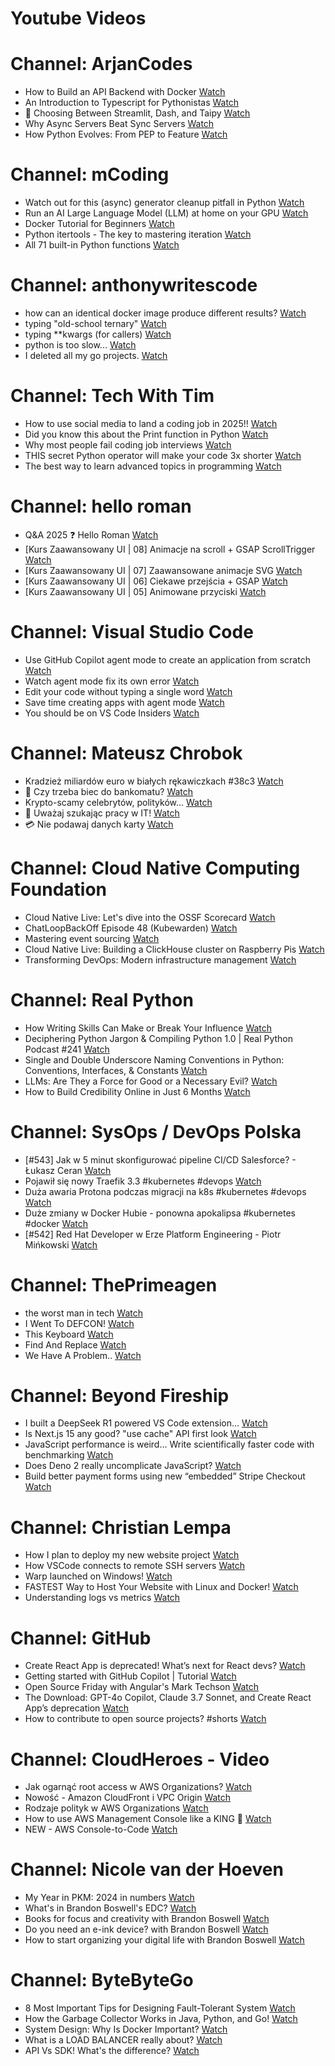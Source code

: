 
Youtube Videos
==============

# Channel: ArjanCodes
  
 - How to Build an API Backend with Docker  [Watch](https://youtu.be/xhfxNXsJXGI)  
 - An Introduction to Typescript for Pythonistas  [Watch](https://youtu.be/kBVZgCrdVCw)  
 - 🤔 Choosing Between Streamlit, Dash, and Taipy  [Watch](https://youtu.be/vhE-kur_Dc4)  
 - Why Async Servers Beat Sync Servers  [Watch](https://youtu.be/-qgfkLmx0WM)  
 - How Python Evolves: From PEP to Feature  [Watch](https://youtu.be/TzpOdpdX7pE)
# Channel: mCoding
  
 - Watch out for this (async) generator cleanup pitfall in Python  [Watch](https://youtu.be/N56Jrqc7SBk)  
 - Run an AI Large Language Model (LLM) at home on your GPU  [Watch](https://youtu.be/RejIVgfER-4)  
 - Docker Tutorial for Beginners  [Watch](https://youtu.be/b0HMimUb4f0)  
 - Python itertools - The key to mastering iteration  [Watch](https://youtu.be/1p7xa_BHYDs)  
 - All 71 built-in Python functions  [Watch](https://youtu.be/7Qu_KXc7xSI)
# Channel: anthonywritescode
  
 - how can an identical docker image produce different results?  [Watch](https://youtu.be/CBbgmRAg0VM)  
 - typing "old-school ternary"  [Watch](https://youtu.be/BeKdKpw5StU)  
 - typing **kwargs (for callers)  [Watch](https://youtu.be/Nb2mIrfUHNw)  
 - python is too slow...  [Watch](https://youtu.be/FFoeU3t-N4c)  
 - I deleted all my go projects.  [Watch](https://youtu.be/xuv9A7CJF54)
# Channel: Tech With Tim
  
 - How to use social media to land a coding job in 2025!!  [Watch](https://youtu.be/AxVr1ZXluFM)  
 - Did you know this about the Print function in Python  [Watch](https://youtu.be/gjrYcOYYP2E)  
 - Why most people fail coding job interviews  [Watch](https://youtu.be/lH0JZewtihM)  
 - THIS secret Python operator will make your code 3x shorter  [Watch](https://youtu.be/Fx4ttsA5_LQ)  
 - The best way to learn advanced topics in programming  [Watch](https://youtu.be/cQeT0kNjogU)
# Channel: hello roman
  
 - Q&A 2025 ❓ Hello Roman  [Watch](https://youtu.be/8aCN2-puJpM)  
 - [Kurs Zaawansowany UI | 08] Animacje na scroll + GSAP ScrollTrigger  [Watch](https://youtu.be/srkezHzMCPU)  
 - [Kurs Zaawansowany UI | 07] Zaawansowane animacje SVG  [Watch](https://youtu.be/Jbwut40SnAY)  
 - [Kurs Zaawansowany UI | 06] Ciekawe przejścia + GSAP  [Watch](https://youtu.be/7rtNmrVIxA8)  
 - [Kurs Zaawansowany UI | 05] Animowane przyciski  [Watch](https://youtu.be/uUqrqnTlHf4)
# Channel: Visual Studio Code
  
 - Use GitHub Copilot agent mode to create an application from scratch  [Watch](https://youtu.be/sYepbevm8TY)  
 - Watch agent mode fix its own error  [Watch](https://youtu.be/V07AxFKFQuY)  
 - Edit your code without typing a single word  [Watch](https://youtu.be/91BGVx5Z0Yg)  
 - Save time creating apps with agent mode  [Watch](https://youtu.be/0DeLlagOZ9M)  
 - You should be on VS Code Insiders  [Watch](https://youtu.be/Jlr8FhBitNw)
# Channel: Mateusz Chrobok
  
 - Kradzież miliardów euro w białych rękawiczkach #38c3  [Watch](https://youtu.be/amZ4R6DtJT0)  
 - 💸 Czy trzeba biec do bankomatu?  [Watch](https://youtu.be/EI0Z9IjwtLw)  
 - Krypto-scamy celebrytów, polityków…  [Watch](https://youtu.be/o5ifKmdyeNI)  
 - 👺 Uważaj szukając pracy w IT!  [Watch](https://youtu.be/t0CAfOBkae8)  
 - 💳 Nie podawaj danych karty  [Watch](https://youtu.be/TAI15StZ3m0)
# Channel: Cloud Native Computing Foundation
  
 - Cloud Native Live: Let's dive into the OSSF Scorecard  [Watch](https://youtu.be/UCpPwmiLmtI)  
 - ChatLoopBackOff Episode 48 (Kubewarden)  [Watch](https://youtu.be/46VGMAH_8jY)  
 - Mastering event sourcing  [Watch](https://youtu.be/53MW-lk3vdM)  
 - Cloud Native Live: Building a ClickHouse cluster on Raspberry Pis  [Watch](https://youtu.be/MvcOoa_IlW4)  
 - Transforming DevOps: Modern infrastructure management  [Watch](https://youtu.be/CysirSfBVeE)
# Channel: Real Python
  
 - How Writing Skills Can Make or Break Your Influence  [Watch](https://youtu.be/5JIpF_HQEQ0)  
 - Deciphering Python Jargon & Compiling Python 1.0 | Real Python Podcast #241  [Watch](https://youtu.be/nfJclVoFfTU)  
 - Single and Double Underscore Naming Conventions in Python: Conventions, Interfaces, & Constants  [Watch](https://youtu.be/qBcXvqQKoO8)  
 - LLMs: Are They a Force for Good or a Necessary Evil?  [Watch](https://youtu.be/1W-xIkPbCSY)  
 - How to Build Credibility Online in Just 6 Months  [Watch](https://youtu.be/XCsQjlOLqjY)
# Channel: SysOps / DevOps Polska
  
 - [#543] Jak w 5 minut skonfigurować pipeline CI/CD Salesforce? - Łukasz Ceran  [Watch](https://youtu.be/GdeOvuAZKQc)  
 - Pojawił się nowy Traefik 3.3 #kubernetes #devops  [Watch](https://youtu.be/xIGf4Yzo3js)  
 - Duża awaria Protona podczas migracji na k8s #kubernetes #devops  [Watch](https://youtu.be/F1RIfPgss_A)  
 - Duże zmiany w Docker Hubie - ponowna apokalipsa #kubernetes #docker  [Watch](https://youtu.be/GiAhlZ-7iW4)  
 - [#542] Red Hat Developer w Erze Platform Engineering - Piotr Mińkowski  [Watch](https://youtu.be/5mcnV60ckPg)
# Channel: ThePrimeagen
  
 - the worst man in tech  [Watch](https://youtu.be/A_XGsAl-LqY)  
 - I Went To DEFCON!  [Watch](https://youtu.be/GwcFxTuMYmU)  
 - This Keyboard  [Watch](https://youtu.be/dhuX9t2j5Hc)  
 - Find And Replace  [Watch](https://youtu.be/v2a6Nv7RSd0)  
 - We Have A Problem..  [Watch](https://youtu.be/1-0r90bm6CE)
# Channel: Beyond Fireship
  
 - I built a DeepSeek R1 powered VS Code extension…  [Watch](https://youtu.be/clJCDHml2cA)  
 - Is Next.js 15 any good? "use cache" API first look  [Watch](https://youtu.be/xWkozeculPo)  
 - JavaScript performance is weird... Write scientifically faster code with benchmarking  [Watch](https://youtu.be/_pWA4rbzvIg)  
 - Does Deno 2 really uncomplicate JavaScript?  [Watch](https://youtu.be/8IHhvkaVqVE)  
 - Build better payment forms using new “embedded” Stripe Checkout  [Watch](https://youtu.be/7WFXl4-aCxs)
# Channel: Christian Lempa
  
 - How I plan to deploy my new website project  [Watch](https://youtu.be/lko6dWFzJvU)  
 - How VSCode connects to remote SSH servers  [Watch](https://youtu.be/-5nCZ1b00O8)  
 - Warp launched on Windows!  [Watch](https://youtu.be/ZscU3G_xL-E)  
 - FASTEST Way to Host Your Website with Linux and Docker!  [Watch](https://youtu.be/gJxhx5wEAzA)  
 - Understanding logs vs metrics  [Watch](https://youtu.be/zzK8B0MhUho)
# Channel: GitHub
  
 - Create React App is deprecated! What’s next for React devs?  [Watch](https://youtu.be/f31Lz-rrKTY)  
 - Getting started with GitHub Copilot | Tutorial  [Watch](https://youtu.be/n0NlxUyA7FI)  
 - Open Source Friday with Angular's Mark Techson  [Watch](https://youtu.be/SzBC6_JVr6g)  
 - The Download: GPT-4o Copilot, Claude 3.7 Sonnet, and Create React App’s deprecation  [Watch](https://youtu.be/D9xamox68IY)  
 - How to contribute to open source projects? #shorts  [Watch](https://youtu.be/3u7wei7UT_M)
# Channel: CloudHeroes - Video
  
 - Jak ogarnąć root access w AWS Organizations?  [Watch](https://youtu.be/q5Lyj7RYxBk)  
 - Nowość - Amazon CloudFront i VPC Origin  [Watch](https://youtu.be/QEpjk36AEIA)  
 - Rodzaje polityk w AWS Organizations  [Watch](https://youtu.be/IuSgrk7LA_4)  
 - How to use AWS Management Console like a KING 👑  [Watch](https://youtu.be/Ki3U10-tC7U)  
 - NEW - AWS Console-to-Code  [Watch](https://youtu.be/_usWUKodGy8)
# Channel: Nicole van der Hoeven
  
 - My Year in PKM: 2024 in numbers  [Watch](https://youtu.be/NxCZ8GaM-Vw)  
 - What's in Brandon Boswell's EDC?  [Watch](https://youtu.be/Noswl0jCA4k)  
 - Books for focus and creativity with Brandon Boswell  [Watch](https://youtu.be/Ugc4U8Rx7RM)  
 - Do you need an e-ink device? with Brandon Boswell  [Watch](https://youtu.be/uUKPV6mWMFM)  
 - How to start organizing your digital life with Brandon Boswell  [Watch](https://youtu.be/Ykhyw3T3ICU)
# Channel: ByteByteGo
  
 - 8 Most Important Tips for Designing Fault-Tolerant System  [Watch](https://youtu.be/3Lis4w4_bBc)  
 - How the Garbage Collector Works in Java, Python, and Go!  [Watch](https://youtu.be/3Kqal7QaCCM)  
 - System Design: Why Is Docker Important?  [Watch](https://youtu.be/QEzbZKtLi-g)  
 - What is a LOAD BALANCER really about?  [Watch](https://youtu.be/LQuuoHTyYz8)  
 - API Vs SDK! What's the difference?  [Watch](https://youtu.be/GhX8sNyFo5w)